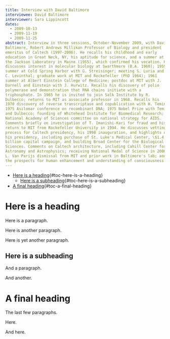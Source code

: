 ```yaml
---
title: Interview with David Baltimore
interviewee: David Baltimore
interviewer: Sara Lippincott
dates:
  - 2009-10-13
  - 2009-11-19
  - 2009-11-25
abstract: Interview in three sessions, October-November 2009, with David
Baltimore, Robert Andrews Millikan Professor of Biology and president
emeritus of Caltech (1997-2006). He recalls his childhood and early
education in Great Neck, NY, his aptitude for science, and a summer at
the Jackson Laboratory in Maine (1955), which confirmed his vocation. He
discusses interest in molecular biology at Swarthmore (B.A. 1960); 1959
summer at Cold Spring Harbor with G. Streisinger; meeting S. Luria and
C. Levinthal; graduate work at MIT and Rockefeller (PhD 1964); 1961
summer at Albert Einstein College of Medicine; postdoc at MIT with J.
Darnell and Einstein with J. Hurwitz. Recalls his discovery of polio
polymerase and demonstration that RNA chains initiate with a
triphosphate. In 1965 he is invited to join Salk Institute by R.
Dulbecco; returns to MIT as associate professor in 1968. Recalls his
1970 discovery of reverse transcriptase and copublication with H. Temin;
1975 Asilomar conference on recombinant DNA; 1975 Nobel Prize with Temin
and Dulbecco; founding of Whitehead Institute for Biomedical Research;
National Academy of Sciences committee on national strategy for AIDS.
Comments briefly on investigation of T. Imanishi-Kari for fraud and his
return to MIT from Rockefeller University in 1994. He discusses vetting
process for Caltech presidency, his 1998 inauguration, and highlights of
his presidency, including purchase of St. Luke's Medical Center, \$1.4
billion capital campaign, and building Broad Center for the Biological
Sciences. Comments on Caltech architecture, including Cahill Center for
Astronomy and Astrophysics; receiving National Medal of Science in 2000;
L. Van Parijs dismissal from MIT and prior work in Baltimore's lab; and
the prospects for human enhancement and understanding of consciousness.
---
```


-   [Here is a heading](#here-is-a-heading){#toc-here-is-a-heading}
    -   [Here is a
        subheading](#here-is-a-subheading){#toc-here-is-a-subheading}
-   [A final heading](#a-final-heading){#toc-a-final-heading}

# Here is a heading

Here is a paragraph.

Here is another paragraph.

Here is yet another paragraph.

## Here is a subheading

And a paragraph.

And another.

# A final heading

The last few paragraphs.

Here.

And here.
